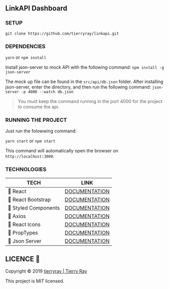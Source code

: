 ## LinkAPI Dashboard

### SETUP

`git clone https://github.com/tierryray/linkapi.git`

### DEPENDENCIES

`yarn` or `npm install`

Install json-server to mock API with the following command:
`npm install -g json-server`

The mock up file can be found in the `src/api/db.json` folder. After installing json-server, enter the directory, and then run the following command: `json-server -p 4000 --watch db.json`

> You must keep the command running in the port 4000 for the project to consume the api.

### RUNNING THE PROJECT

Just run the folowwing command:

`yarn start` or `npm start`

This command will automatically open the browser on `http://localhost:3000`.



### TECHNOLOGIES

| TECH                 | LINK                                                       |
| -------------------- | ---------------------------------------------------------- |
| 🔹 React             | [DOCUMENTATION](https://reactjs.org/)                      |
| 🔹 React Bootstrap   | [DOCUMENTATION](https:/https://react-bootstrap.github.io/) |
| 🔹 Styled Components | [DOCUMENTATION](https://www.styled-components.com/)        |
| 🔹 Axios             | [DOCUMENTATION](https://github.com/axios/axios)            |
| 🔹 React Icons       | [DOCUMENTATION](https://react-icons.netlify.com/#/)        |
| 🔹 PropTypes         | [DOCUMENTATION](https://www.npmjs.com/package/prop-types)  |
| 🔹 Json Server       | [DOCUMENTATION](https://github.com/typicode/json-server)   |

## LICENCE 📝

Copyright © 2019 [tierryray | Tierry Ray](https://github.com/tierryray/)

This project is MIT licensed.

